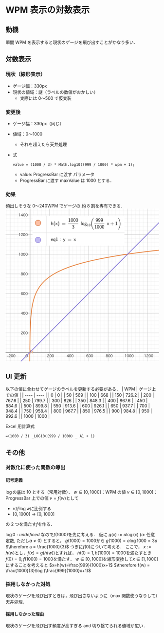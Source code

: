# WPM 表示の対数表示

## 動機

瞬間 WPM を表示すると現状のゲージを飛び出すことがかなり多い．

## 対数表示

### 現状（線形表示）

- ゲージ幅：330px
- 現状の値域：謎（ラベルの数値がおかしい）
  - 実際には 0〜500 で仮実装

### 変更後

- ゲージ幅：330px（同じ）
- 値域：0〜1000
  - それを超えたら天井処理
- 式

  ```
  value = (1000 / 3) * Math.log10((999 / 1000) * wpm + 1);
  ```

  - value: ProgressBar に渡す パラメータ
  - ProgressBar に渡す maxValue は 1000 とする．

### 効果

頻出しそうな 0〜240WPM でゲージの 約 8 割を専有できる．
![](./img/game-page/wpmLogFunc.webp)

## UI 更新

以下の値に合わせてゲージのラベルを更新する必要がある．
| WPM | ゲージ上での値 |
| ---- | ---- |
| 0 | 0 |
| 50 | 569 |
| 100 | 668 |
| 150 | 726.2 |
| 200 | 767.6 |
| 250 | 799.7 |
| 300 | 826 |
| 350 | 848.3 |
| 400 | 867.6 |
| 450 | 884.6 |
| 500 | 899.8 |
| 550 | 913.6 |
| 600 | 926.1 |
| 650 | 937.7 |
| 700 | 948.4 |
| 750 | 958.4 |
| 800 | 967.7 |
| 850 | 976.5 |
| 900 | 984.8 |
| 950 | 992.6 |
| 1000 | 1000 |

Excel 用計算式

```
=(1000 / 3) _LOG10((999 / 1000) _ A1 + 1)
```

## その他

### 対数化に使った関数の導出

#### 記号定義

$\log$の底は 10 とする（常用対数）．
$w \in [0, 1000]$：WPM の値
$v\in [0, 1000]$：ProgressBar 上での値
$v=f(w)$として

- $v$が$\log w$に比例する
- $[0, 1000] \rightarrow [0, 1000]$

の 2 つを満たす$f$を作る．

$\log 0 : undefined$ なので$f(1000)$を先に考える．
仮に
$g(x) := a\log (x)$ ($a$: 任意定数, ただし$a\neq 0$)
とすると，
$g(1000) = 1000$から
$g(1000)=a\log 1000 = 3a$
$\therefore a = \frac{1000}{3}$
つぎに$f(0)$について考える．
ここで， $x:=h(w)$とし，$f(x)=g(h(w))$とすれば，
$h(0) = 1, h(1000)=1000$を満たすとき
$f(0) = 0, f(1000)=1000$を満たす．
$w\in[0,1000]$を線形変換して$x\in[1,1000]$にすることを考えると
$x=h(w)=\frac{999}{1000}x+1$
$\therefore f(w) = \frac{1000}{3}\log (\frac{999}{1000}x+1)$

### 採用しなかった対処

現状のゲージを飛び出すときは，飛び出さないように（max 関数使うなりして）天井処理．

#### 採用しなかった理由

現状のゲージを飛び出す頻度が高すぎる and 切り捨てられる値域が広い．
